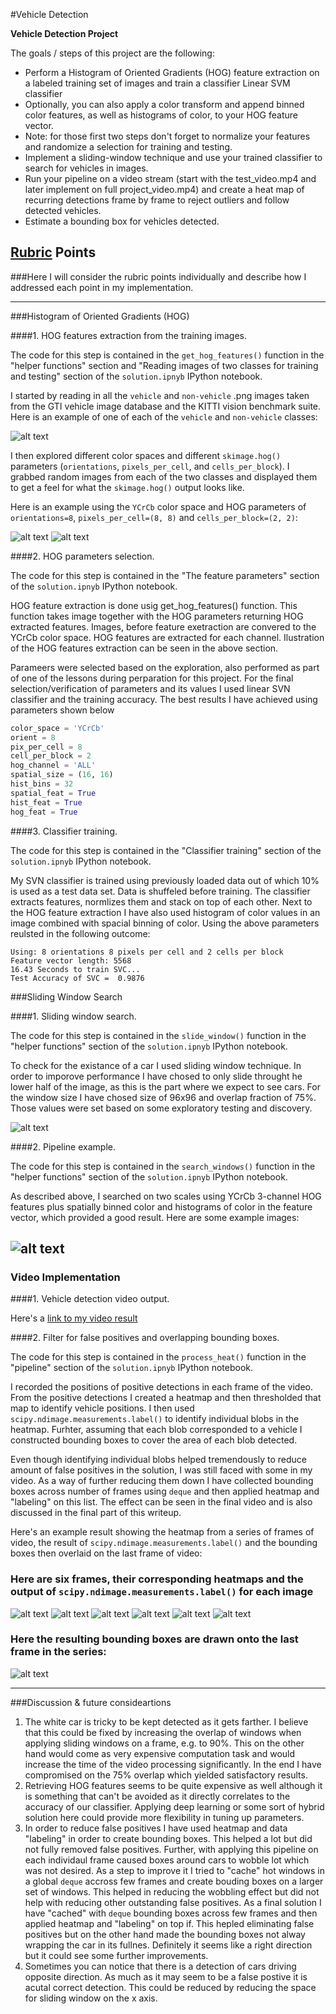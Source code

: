 #Vehicle Detection

**Vehicle Detection Project**

The goals / steps of this project are the following:

* Perform a Histogram of Oriented Gradients (HOG) feature extraction on a labeled training set of images and train a classifier Linear SVM classifier
* Optionally, you can also apply a color transform and append binned color features, as well as histograms of color, to your HOG feature vector. 
* Note: for those first two steps don't forget to normalize your features and randomize a selection for training and testing.
* Implement a sliding-window technique and use your trained classifier to search for vehicles in images.
* Run your pipeline on a video stream (start with the test_video.mp4 and later implement on full project_video.mp4) and create a heat map of recurring detections frame by frame to reject outliers and follow detected vehicles.
* Estimate a bounding box for vehicles detected.

[//]: # (Image References)
[image1]: ./output_images/car_notcar.png
[image2]: ./output_images/HOG_example_car.jpg
[image3]: ./output_images/HOG_example_notcar.jpg
[image4]: ./output_images/sliding_windows.jpg
[image5]: ./output_images/sliding_window.jpg
[image6]: ./output_images/video_frame1.png
[image7]: ./output_images/video_frame2.png
[image8]: ./output_images/video_frame3.png
[image9]: ./output_images/video_frame4.png
[image10]: ./output_images/video_frame5.png
[image11]: ./output_images/video_frame6.png
[image12]: ./output_images/video_final_frame.jpg
[video1]: ./project_video.mp4

## [Rubric](https://review.udacity.com/#!/rubrics/513/view) Points
###Here I will consider the rubric points individually and describe how I addressed each point in my implementation.  

---
###Histogram of Oriented Gradients (HOG)

####1. HOG features extraction from the training images.

The code for this step is contained in the `get_hog_features()` function in the "helper functions" section and "Reading images of two classes for training and testing" section of the `solution.ipnyb` IPython notebook.

I started by reading in all the `vehicle` and `non-vehicle` .png images taken from the GTI vehicle image database and the KITTI vision benchmark suite. Here is an example of one of each of the `vehicle` and `non-vehicle` classes:

![alt text][image1]

I then explored different color spaces and different `skimage.hog()` parameters (`orientations`, `pixels_per_cell`, and `cells_per_block`).  I grabbed random images from each of the two classes and displayed them to get a feel for what the `skimage.hog()` output looks like.

Here is an example using the `YCrCb` color space and HOG parameters of `orientations=8`, `pixels_per_cell=(8, 8)` and `cells_per_block=(2, 2)`:


![alt text][image2]
![alt text][image3]

####2. HOG parameters selection.

The code for this step is contained in the "The feature parameters" section of the `solution.ipnyb` IPython notebook.

HOG feature extraction is done usig get_hog_features() function. This function takes image together with the HOG parameters returning HOG extracted features. Images, before feature exetraction are convered to the YCrCb color space. HOG features are extracted for each channel. Ilustration of the HOG features extraction can be seen in the above section.

Parameers were selected based on the exploration, also performed as part of one of the lessons during perparation for this project. For the final selection/verification of parameters and its values I used linear SVN classifier and the training accuracy. The best results I have achieved using parameters shown below

```python
color_space = 'YCrCb'
orient = 8
pix_per_cell = 8
cell_per_block = 2
hog_channel = 'ALL'
spatial_size = (16, 16)
hist_bins = 32
spatial_feat = True
hist_feat = True
hog_feat = True
```

####3. Classifier training.

The code for this step is contained in the "Classifier training" section of the `solution.ipnyb` IPython notebook.

My SVN classifier is trained using previously loaded data out of which 10% is used as a test data set. Data is shuffeled before training. The classifier extracts features, normlizes them and stack on top of each other. Next to the HOG feature extraction I have also used histogram of color values in an image combined with spacial binning of color. Using the above parameters reulsted in the following outcome:

```
Using: 8 orientations 8 pixels per cell and 2 cells per block
Feature vector length: 5568
16.43 Seconds to train SVC...
Test Accuracy of SVC =  0.9876
```

###Sliding Window Search

####1. Sliding window search.

The code for this step is contained in the `slide_window()` function in the "helper functions" section of the `solution.ipnyb` IPython notebook.

To check for the existance of a car I used sliding window technique. In order to imporove performance I have chosed to only slide throught he lower half of the image, as this is the part where we expect to see cars. For the window size I have chosed size of 96x96 and overlap fraction of 75%. Those values were set based on some exploratory testing and discovery.

![alt text][image4]

####2. Pipeline example.

The code for this step is contained in the `search_windows()` function in the "helper functions" section of the `solution.ipnyb` IPython notebook.

As described above, I searched on two scales using YCrCb 3-channel HOG features plus spatially binned color and histograms of color in the feature vector, which provided a good result. Here are some example images:

![alt text][image5]
---

### Video Implementation

####1. Vehicle detection video output.

Here's a [link to my video result](https://www.dropbox.com/s/5ksq88r2gncd2j8/result_project_video.mp4?dl=0)


####2. Filter for false positives and overlapping bounding boxes.

The code for this step is contained in the `process_heat()` function in the "pipeline" section of the `solution.ipnyb` IPython notebook.

I recorded the positions of positive detections in each frame of the video.  From the positive detections I created a heatmap and then thresholded that map to identify vehicle positions.  I then used `scipy.ndimage.measurements.label()` to identify individual blobs in the heatmap. Furhter, assuming that each blob corresponded to a vehicle I constructed bounding boxes to cover the area of each blob detected.

Even though identifying individual blobs helped tremendously to reduce amount of false positives in the solution, I was still faced with some in my video. As a way of further reducing them down I have collected bounding boxes across number of frames using `deque` and then applied heatmap and "labeling" on this list. The effect can be seen in the final video and is also discussed in the final part of this writeup.

Here's an example result showing the heatmap from a series of frames of video, the result of `scipy.ndimage.measurements.label()` and the bounding boxes then overlaid on the last frame of video:

### Here are six frames, their corresponding heatmaps and the output of `scipy.ndimage.measurements.label()` for each image

![alt text][image6]
![alt text][image7]
![alt text][image8]
![alt text][image9]
![alt text][image10]
![alt text][image11]

### Here the resulting bounding boxes are drawn onto the last frame in the series:
![alt text][image12]



---

###Discussion & future consideartions

1. The white car is tricky to be kept detected as it gets farther. I believe that this could be fixed by increasing the overlap of windows when applying sliding windows on a frame, e.g. to 90%. This on the other hand would come as very expensive computation task and would increase the time of the video processing significantly. In the end I have compromised on the 75% overlap which yielded satisfactory results.
2. Retrieving HOG features seems to be quite expensive as well although it is something that can't be avoided as it directly correlates to the accuracy of our classifier. Applying deep learning or some sort of hybrid solution here could provide more flexibility in tuning up parameters.
3. In order to reduce false positives I have used heatmap and data "labeling" in order to create bounding boxes. This helped a lot but did not fully removed false positives. Further, with applying this pipeline on each individaul frame caused boxes around cars to wobble lot which was not desired. As a step to improve it I tried to "cache" hot windows in a global `deque` accross few frames and create bouding boxes on a larger set of windows. This helped in reducing the wobbling effect but did not help with reducing other outstanding false positives. As a final solution I have "cached" with `deque` bounding boxes across few frames and then applied heatmap and "labeling" on top if. This hepled eliminating false positives but on the other hand made the bounding boxes not alway wrapping the car in its fullnes. Definitely it seems like a right direction but it could see some further improvements.
4. Sometimes you can notice that there is a detection of cars driving opposite direction. As much as it may seem to be a false postive it is acutal correct detection. This could be reduced by reducing the space for sliding window on the x axis.
